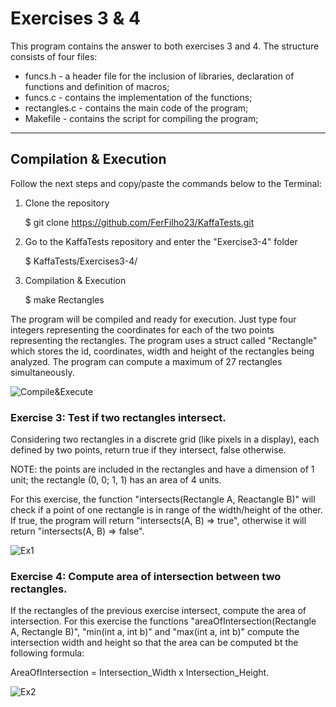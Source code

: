 # Exercises 3 & 4

This program contains the answer to both exercises 3 and 4. The structure consists of four files:
* funcs.h - a header file for the inclusion of libraries, declaration of functions and definition of macros;
* funcs.c - contains the implementation of the functions;
* rectangles.c -  contains the main code of the program;
* Makefile - contains the script for compiling the program;
----------------------------------------------------------------------------------------------------------------------
## Compilation & Execution

Follow the next steps and copy/paste the commands below to the Terminal:

1.  Clone the repository
      
      $ git clone https://github.com/FerFilho23/KaffaTests.git
   
2.  Go to the KaffaTests repository and enter the "Exercise3-4" folder
      
      $ KaffaTests/Exercises3-4/

3.  Compilation & Execution

      $ make Rectangles
      
The program will be compiled and ready for execution. Just type four integers representing the coordinates for each of the two points representing the rectangles. The program uses a struct called "Rectangle" which stores the id, coordinates, width and height of the rectangles being analyzed. The program can compute a maximum of 27 rectangles simultaneously.

![Compile&Execute](https://github.com/FerFilho23/KaffaTests/blob/main/Exercises3-4/img/Compile%26Execute.png)
      
### Exercise 3: Test if two rectangles intersect.

Considering two rectangles in a discrete grid (like pixels in a display), each defined by two points, return true if they intersect, false otherwise.

NOTE: the points are included in the rectangles and have a dimension of 1 unit; the rectangle (0, 0; 1, 1) has an area of 4 units.

For this exercise, the function "intersects(Rectangle A, Reactangle B)" will check if a point of one rectangle is in range of the width/height of the other. If true, the program will return "intersects(A, B) => true", otherwise it will return "intersects(A, B) => false".

![Ex1](https://github.com/FerFilho23/KaffaTests/blob/main/Exercises3-4/img/Ex1.png)

### Exercise 4: Compute area of intersection between two rectangles.

If the rectangles of the previous exercise intersect, compute the area of intersection. For this exercise the functions "areaOfIntersection(Rectangle A, Rectangle B)", "min(int a, int b)" and "max(int a, int b)" compute the intersection width and height so that the area can be computed bt the following formula:

AreaOfIntersection = Intersection_Width x Intersection_Height.

![Ex2](https://github.com/FerFilho23/KaffaTests/blob/main/Exercises3-4/img/Ex2.png)
